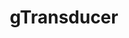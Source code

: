 ---
title: "gTransducer"
description: "A Transducer library in Gleam"
tags: ["Gleam"]
contributor: false
repo: "https://github.com/nohzafk/gtransducer"
weight: 30
---